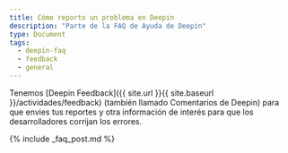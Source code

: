 ```yaml
---
title: Cómo reporto un problema en Deepin
description: "Parte de la FAQ de Ayuda de Deepin"
type: Document
tags:
  - deepin-faq
  - feedback
  - general
---
```


Tenemos [Deepin Feedback]({{ site.url }}{{ site.baseurl }}/actividades/feedback) (también llamado Comentarios de Deepin) para que envies tus reportes y otra información de interés para que los desarrolladores corrijan los errores.

{% include _faq_post.md %}
